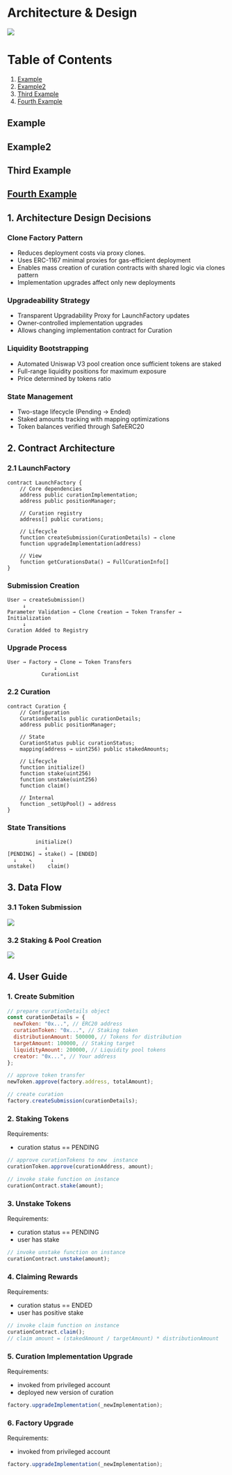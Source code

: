 # Architecture & Design

![](./img/architecture.png)

# Table of Contents

1. [Example](#example)
2. [Example2](#example2)
3. [Third Example](#third-example)
4. [Fourth Example](#fourth-examplehttpwwwfourthexamplecom)

## Example

## Example2

## Third Example

## [Fourth Example](http://www.fourthexample.com)

## 1. Architecture Design Decisions

### **Clone Factory Pattern**

- Reduces deployment costs via proxy clones.
- Uses ERC-1167 minimal proxies for gas-efficient deployment
- Enables mass creation of curation contracts with shared logic via clones pattern
- Implementation upgrades affect only new deployments

### **Upgradeability Strategy**

- Transparent Upgradability Proxy for LaunchFactory updates
- Owner-controlled implementation upgrades
- Allows changing implementation contract for Curation

### **Liquidity Bootstrapping**

- Automated Uniswap V3 pool creation once sufficient tokens are staked
- Full-range liquidity positions for maximum exposure
- Price determined by tokens ratio

### **State Management**

- Two-stage lifecycle (Pending → Ended)
- Staked amounts tracking with mapping optimizations
- Token balances verified through SafeERC20

## 2. Contract Architecture

### 2.1 LaunchFactory

```solidity
contract LaunchFactory {
    // Core dependencies
    address public curationImplementation;
    address public positionManager;

    // Curation registry
    address[] public curations;

    // Lifecycle
    function createSubmission(CurationDetails) → clone
    function upgradeImplementation(address)

    // View
    function getCurationsData() → FullCurationInfo[]
}
```

### Submission Creation

```
User → createSubmission()
     ↓
Parameter Validation → Clone Creation → Token Transfer → Initialization
     ↓
Curation Added to Registry
```

### Upgrade Process

```
User → Factory → Clone ← Token Transfers
               ↓
           CurationList
```

### 2.2 Curation

```solidity
contract Curation {
    // Configuration
    CurationDetails public curationDetails;
    address public positionManager;

    // State
    CurationStatus public curationStatus;
    mapping(address → uint256) public stakedAmounts;

    // Lifecycle
    function initialize()
    function stake(uint256)
    function unstake(uint256)
    function claim()

    // Internal
    function _setUpPool() → address
}
```

### State Transitions

```
         initialize()
            ↓
[PENDING] → stake() → [ENDED]
  ↓    ↖      ↓
unstake()    claim()
```

## 3. Data Flow

### 3.1 Token Submission

![](./img/tokenSubmission.png)

### 3.2 Staking & Pool Creation

![](./img/stake.png)

## 4. User Guide

### 1. Create Submition

```javascript
// prepare curationDetails object
const curationDetails = {
  newToken: "0x...", // ERC20 address
  curationToken: "0x...", // Staking token
  distributionAmount: 500000, // Tokens for distribution
  targetAmount: 100000, // Staking target
  liquidityAmount: 200000, // Liquidity pool tokens
  creator: "0x...", // Your address
};

// approve token transfer
newToken.approve(factory.address, totalAmount);

// create curation
factory.createSubmission(curationDetails);
```

### 2. Staking Tokens

Requirements:

- curation status == PENDING

```javascript
// approve curationTokens to new  instance
curationToken.approve(curationAddress, amount);

// invoke stake function on instance
curationContract.stake(amount);
```

### 3. Unstake Tokens

Requirements:

- curation status == PENDING
- user has stake

```javascript
// invoke unstake function on instance
curationContract.unstake(amount);
```

### 4. Claiming Rewards

Requirements:

- curation status == ENDED
- user has positive stake

```javascript
// invoke claim function on instance
curationContract.claim();
// claim amount = (stakedAmount / targetAmount) * distributionAmount
```

### 5. Curation Implementation Upgrade

Requirements:

- invoked from privileged account
- deployed new version of curation

```javascript
factory.upgradeImplementation(_newImplementation);
```

### 6. Factory Upgrade

Requirements:

- invoked from privileged account

```javascript
factory.upgradeImplementation(_newImplementation);
```
